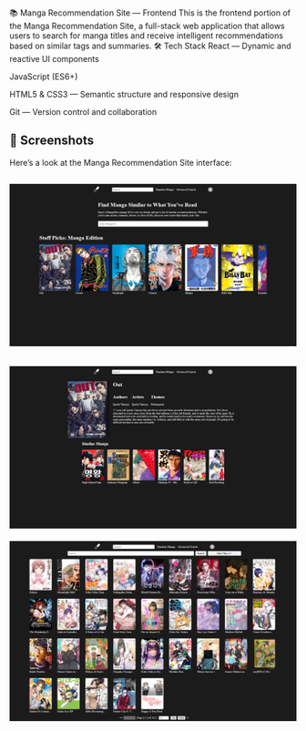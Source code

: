 📚 Manga Recommendation Site — Frontend
This is the frontend portion of the Manga Recommendation Site, a full-stack web application that allows users to search for manga titles and receive intelligent recommendations based on similar tags and summaries.
🛠 Tech Stack
React — Dynamic and reactive UI components

JavaScript (ES6+)

HTML5 & CSS3 — Semantic structure and responsive design

Git — Version control and collaboration
## 📸 Screenshots

Here’s a look at the Manga Recommendation Site interface:

![Home Page](https://raw.githubusercontent.com/DawudOsman/MangaMagnetFrontEnd/refs/heads/main/AppImages/Home%20Page.png)
---
![Manga Page](https://raw.githubusercontent.com/DawudOsman/MangaMagnetFrontEnd/refs/heads/main/AppImages/Manga%20Image.png)
---
![Search Page](https://raw.githubusercontent.com/DawudOsman/MangaMagnetFrontEnd/refs/heads/main/AppImages/Advanced%20Search%20Image.png)
